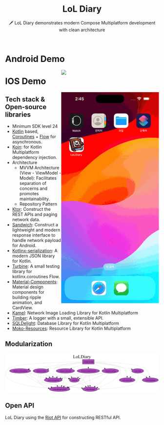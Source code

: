 <h1 align="center">LoL Diary</h1>

<p align="center">  
🗡️ LoL Diary demonstrates modern Compose Multiplatform development with clean architecture
</p>
</br>

# Android Demo
<img src="/preview/android_demo.gif" align="right" width="320"/>

# IOS Demo
<img src="/preview/ios_demo.gif" align="right" width="320"/>

## Tech stack & Open-source libraries
- Minimum SDK level 24
- [Kotlin](https://kotlinlang.org/) based, [Coroutines](https://github.com/Kotlin/kotlinx.coroutines) + [Flow](https://kotlin.github.io/kotlinx.coroutines/kotlinx-coroutines-core/kotlinx.coroutines.flow/) for asynchronous.
- [Koin](https://github.com/InsertKoinIO/koin): for Kotlin Multiplatform dependency injection.
- Architecture
  - MVVM Architecture (View - ViewModel - Model): Facilitates separation of concerns and promotes maintainability.
  - Repository Pattern
- [Ktor](https://github.com/ktorio/ktor): Construct the REST APIs and paging network data.
- [Sandwich](https://github.com/skydoves/Sandwich): Construct a lightweight and modern response interface to handle network payload for Android.
- [Kotlinx-serialization](https://github.com/Kotlin/kotlinx.serialization): A modern JSON library for Kotlin.
- [Turbine](https://github.com/cashapp/turbine): A small testing library for kotlinx.coroutines Flow.
- [Material-Components](https://github.com/material-components/material-components-android): Material design components for building ripple animation, and CardView.
- [Kamel](https://github.com/Kamel-Media/Kamel): Network Image Loading Library for Kotlin Multiplatform
- [Timber](https://github.com/JakeWharton/timber): A logger with a small, extensible API.
- [SQLDelight](https://github.com/cashapp/sqldelight): Database Library for Kotlin Multiplatform
- [Moko-Resources](https://github.com/icerockdev/moko-resources): Resource Library for Kotlin Multiplatform

## Modularization

![architecture](/preview/dependency_graph.png)

## Open API

LoL Diary using the [Riot API](https://developer.riotgames.com/) for constructing RESTful API.<br>
